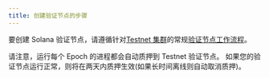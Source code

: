 ```yaml
---
title: 创建验证节点的步骤
---
```


要创建 Solana 验证节点，请遵循针对[Testnet 集群](../../clusters.md)的常规[验证节点工作流程](../../running-validator/validator-start.md)。

请注意，运行每个 Epoch 的进程都会自动质押到 Testnet 验证节点。 如果您的验证节点运行正常，则将在两天内质押生效(如果长时间离线则自动取消质押)。
